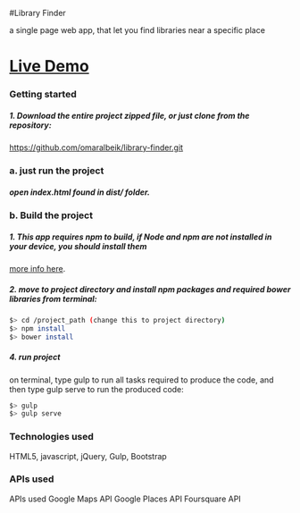 #Library Finder

a single page web app, that let you find libraries near a specific place

# [Live Demo](https://omaralbeik.github.io/library-finder/)

### Getting started

##### 1. Download the entire project zipped file, or just clone from the repository:
https://github.com/omaralbeik/library-finder.git

### a. just run the project
##### open index.html found in dist/ folder.


### b. Build the project

##### 1. This app requires npm to build, if Node and npm are not installed in your device, you should install them
[more info here](https://docs.npmjs.com/getting-started/installing-node).


##### 2. move to project directory and install npm packages and required bower libraries from terminal:
``` bash
$> cd /project_path (change this to project directory)
$> npm install
$> bower install
```
##### 4. run project
on terminal, type gulp to run all tasks required to produce the code, and then type gulp serve to run the produced code:

``` bash
$> gulp
$> gulp serve
```

### Technologies used
HTML5, javascript, jQuery, Gulp, Bootstrap

### APIs used
APIs used
Google Maps API
Google Places API
Foursquare API
